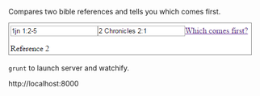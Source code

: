Compares two bible references and tells you which comes first.

![Screenshot](screenshot.png)

`grunt` to launch server and watchify.

http://localhost:8000